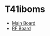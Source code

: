 # T41iboms

- [Main Board](https://html-preview.github.io/?url=https://github.com/mbasanta/T41iboms/blob/main/MainBoard.html)
- [RF Board](https://html-preview.github.io/?url=https://github.com/mbasanta/T41iboms/blob/main/RFBoard.html)
